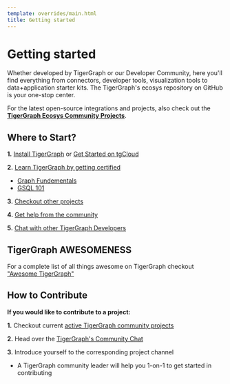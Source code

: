 ```yaml
---
template: overrides/main.html
title: Getting started
---
```


# Getting started

Whether developed by TigerGraph or our Developer Community, here you'll find everything from connectors, developer tools, visualization tools to data+application starter kits. The TigerGraph's ecosys repository on GitHub is your one-stop center.

For the latest open-source integrations and projects, also check out the [**TigerGraph Ecosys Community Projects**](/projects/projects).

## Where to Start?

**1.** [Install TigerGraph](https://www.tigergraph.com/download/) or [Get Started on tgCloud](https://www.tigergraph.com/cloud/)

**2.** [Learn TigerGraph by getting certified](https://www.tigergraph.com/certification/)
 
 * [Graph Fundementals](https://www.tigergraph.com/certification-graph-fundamentals/)
 * [GSQL 101](https://www.tigergraph.com/certification-gsql-101/)

**3.** [Checkout other projects](#)

**4.** [Get help from the community](https://community.tigergraph.com)

**5.** [Chat with other TigerGraph Developers](https://discord.gg/F2c9b9v)

## TigerGraph AWESOMENESS
For a complete list of all things awesome on TigerGraph checkout ["Awesome TigerGraph"](/awesome/)


## How to Contribute

**If you would like to contribute to a project:**

**1.** Checkout current [active TigerGraph community projects](/projects/projects)

**2.** Head over the [TigerGraph's Community Chat](https://discord.gg/F2c9b9v)

**3.** Introduce yourself to the corresponding project channel
  
  * A TigerGraph community leader will help you 1-on-1 to get started in contributing

